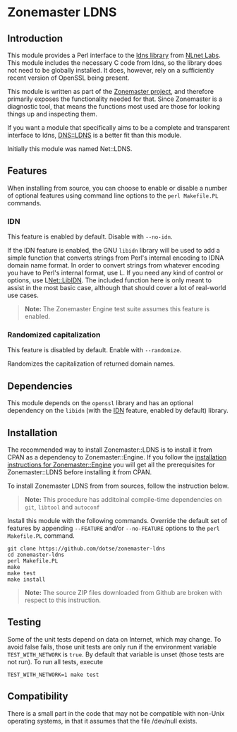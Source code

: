 Zonemaster LDNS
===============

## Introduction

This module provides a Perl interface to the [ldns library](https://www.nlnetlabs.nl/projects/ldns/) from [NLnet Labs](https://www.nlnetlabs.nl/). This module includes the necessary C code from ldns, so the library does not need to be globally installed. It does, however, rely on a sufficiently recent version of OpenSSL being present.

This module is written as part of the [Zonemaster project](http://github.com/dotse/zonemaster), and therefore primarily exposes the functionality needed for that. Since Zonemaster is a diagnostic tool, that means the functions most used are those for looking things up and inspecting them.

If you want a module that specifically aims to be a complete and transparent interface to ldns, [DNS::LDNS](http://search.cpan.org/~erikoest/DNS-LDNS/) is a better fit than this module.

Initially this module was named Net::LDNS.


## Features

When installing from source, you can choose to enable or disable a number
of optional features using command line options to the `perl Makefile.PL`
commands.

### IDN

This feature is enabled by default.
Disable with `--no-idn`.

If the IDN feature is enabled, the GNU `libidn` library will be used to
add a simple function that converts strings from Perl's internal encoding
to IDNA domain name format.
In order to convert strings from whatever encoding you have to Perl's
internal format, use L<Encode>.
If you need any kind of control or options, use L<Net::LibIDN>.
The included function here is only meant to assist in the most basic case,
although that should cover a lot of real-world use cases.

> **Note:** The Zonemaster Engine test suite assumes this feature
> is enabled.

### Randomized capitalization

This feature is disabled by default.
Enable with `--randomize`.

Randomizes the capitalization of returned domain names.


## Dependencies

This module depends on the `openssl` library and has an optional
dependency on the `libidn` (with the [IDN](#idn) feature, enabled by
default) library.


## Installation

The recommended way to install Zonemaster::LDNS is to install it from CPAN as a dependency to Zonemaster::Engine. If you follow the [installation instructions for Zonemaster::Engine](https://github.com/dotse/zonemaster-engine/blob/master/docs/Installation.md) you will get all the prerequisites for Zonemaster::LDNS before installing it from CPAN.

To install Zonemaster LDNS from from sources, follow the instruction
below.

> **Note:** This procedure has additoinal compile-time dependencies on
> `git`, `libtool` and `autoconf`

Install this module with the following commands.
Override the default set of features by appending `--FEATURE` and/or
`--no-FEATURE` options to the `perl Makefile.PL` command.

    git clone https://github.com/dotse/zonemaster-ldns
    cd zonemaster-ldns
    perl Makefile.PL
    make
    make test
    make install

> **Note:** The source ZIP files downloaded from Github are broken with
> respect to this instruction.


## Testing

Some of the unit tests depend on data on Internet, which may change. To avoid false 
fails, those unit tests are only run if the environment variable `TEST_WITH_NETWORK` is `true`. By default that variable
is unset (those tests are not run). To run all tests, execute

```
TEST_WITH_NETWORK=1 make test
```


## Compatibility

There is a small part in the code that may not be compatible with non-Unix operating systems, in that it assumes that the file /dev/null exists.
